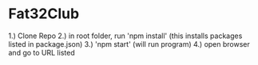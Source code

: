 # Fat32Club

1.) Clone Repo
2.) in root folder, run 'npm install' (this installs packages listed in package.json)
3.) 'npm start' (will run program)
4.) open browser and go to URL listed
